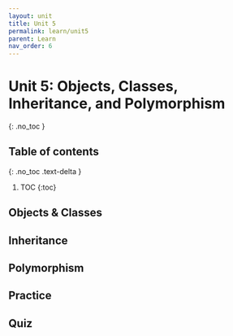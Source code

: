 ```yaml
---
layout: unit
title: Unit 5
permalink: learn/unit5
parent: Learn
nav_order: 6
---
```


# Unit 5: Objects, Classes, Inheritance, and Polymorphism
{: .no_toc }

## Table of contents
{: .no_toc .text-delta }

1. TOC
{:toc}

## Objects & Classes

## Inheritance

## Polymorphism

## Practice

## Quiz
